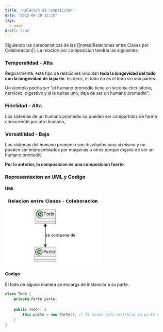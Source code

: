 ```yaml
---
title: "Relacion de Composicion"
date: "2022-09-20 12:35"
tags: 
  - ooad
draft: true
---
```

Siguiendo las caracteristicas de las [[notes/Relaciones entre Clases por Colaboracion]]. La relacion por composicion tendria las siguientes:

### Temporalidad - Alta
Regularmente, este tipo de relaciones vinculan **toda la longevidad del todo con la longevidad de la parte**. Es decir, el todo no es el todo sin sus partes.

Un ejemplo podria ser "el humano promedio tiene un sistema circulatorio, nervioso, digestivo y si le quitas uno, deja de ser un humano promedio":

### Fidelidad - Alta
Los sistemas de un humano promedio no pueden ser compartidos de forma concurrente por otro humano,

### Versatilidad - Baja
Los sistemas del humano promedio son diseñados para si mismo y no pueden ser intercambiados por maquinas u otros porque dejaria de ser un humano promedio.

**Por lo anterior, la composicion es una composicion fuerte**.

### Representacion en UML y Codigo
#### UML
![RelacionComposicion.PNG](files/RelacionComposicion.PNG)

#### Codigo
El todo de alguna manera se encarga de instanciar a su parte.

```Java
class Todo {
	private Parte parte;

	public Todo() {
		this.parte = new Parte(); // El mismo todo instancia su parte con alta fidelidad, alta temporalidad y poca versatilidad.
	}
}
```